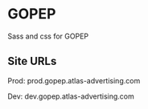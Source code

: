 GOPEP
=====

Sass and css for GOPEP

Site URLs
---------
Prod: prod.gopep.atlas-advertising.com

Dev: dev.gopep.atlas-advertising.com

